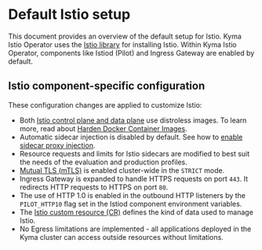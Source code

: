 # Default Istio setup

This document provides an overview of the default setup for Istio. Kyma Istio Operator uses the [Istio library](https://github.com/istio/istio/tree/master/operator) for installing Istio. Within Kyma Istio Operator, components like Istiod (Pilot) and Ingress Gateway are enabled by default.


## Istio component-specific configuration

These configuration changes are applied to customize Istio:

- Both [Istio control plane and data plane](https://istio.io/latest/docs/ops/deployment/architecture/) use distroless images. To learn more, read about [Harden Docker Container Images](https://istio.io/latest/docs/ops/configuration/security/harden-docker-images/).
- Automatic sidecar injection is disabled by default. See how to [enable sidecar proxy injection](./operation-guides/02-20-enable-sidecar-injection.md).
- Resource requests and limits for Istio sidecars are modified to best suit the needs of the evaluation and production profiles.
- [Mutual TLS (mTLS)](https://istio.io/docs/concepts/security/#mutual-tls-authentication) is enabled cluster-wide in the `STRICT` mode.
- Ingress Gateway is expanded to handle HTTPS requests on port `443`. It redirects HTTP requests to HTTPS on port `80`.
- The use of HTTP 1.0 is enabled in the outbound HTTP listeners by the `PILOT_HTTP10` flag set in the Istiod component environment variables.
- The [Istio custom resource (CR)](./04-00-istio-custom-resource.md) defines the kind of data used to manage Istio.
- No Egress limitations are implemented - all applications deployed in the Kyma cluster can access outside resources without limitations.